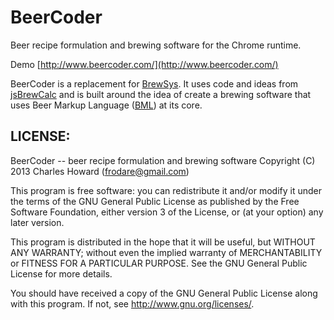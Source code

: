 BeerCoder
=========

Beer recipe formulation and brewing software for the Chrome runtime.

Demo [http://www.beercoder.com/](http://www.beercoder.com/)

BeerCoder is a replacement for [BrewSys](https://github.com/frodare/BrewSys).
It uses code and ideas from [jsBrewCalc](https://github.com/frodare/jsBrewCalc) and is built around
the idea of create a brewing software that uses Beer Markup Language ([BML](https://github.com/frodare/beer-markup))
at its core.





LICENSE:
--------

BeerCoder -- beer recipe formulation and brewing software
Copyright (C) 2013  Charles Howard (frodare@gmail.com)

This program is free software: you can redistribute it and/or modify
it under the terms of the GNU General Public License as published by
the Free Software Foundation, either version 3 of the License, or
(at your option) any later version.

This program is distributed in the hope that it will be useful,
but WITHOUT ANY WARRANTY; without even the implied warranty of
MERCHANTABILITY or FITNESS FOR A PARTICULAR PURPOSE.  See the
GNU General Public License for more details.

You should have received a copy of the GNU General Public License
along with this program.  If not, see <http://www.gnu.org/licenses/>.
